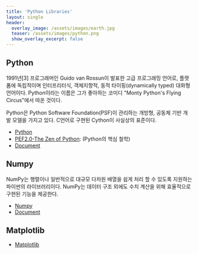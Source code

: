```yaml
---
title: 'Python Libraries'
layout: single
header:
  overlay_image: /assets/images/earth.jpg
  teaser: /assets/images/python.png
  show_overlay_excerpt: false
---
```


## Python

1991년[3] 프로그래머인 Guido van Rossun이 발표한 고급 프로그래밍 언어로, 플랫폼에 독립적이며 인터프리터식, 객체지향적, 동적 타이핑(dynamically typed) 대화형 언어이다. 
Python이라는 이름은 그가 좋아하는 코미디 "Monty Python's Flying Circus"에서 따온 것이다.

Python은 Python Software Foundation(PSF)이 관리하는 개방형, 공동체 기반 개발 모델을 가지고 있다. 
C언어로 구현된 Cython이 사실상의 표준이다.

* [Python](https://www.python.org/)
* [PEF2.0-The Zen of Python](https://www.python.org/dev/peps/pep-0020/): (Python의 핵심 철학)
* [Document](https://docs.python.org/3/)

## Numpy

NumPy는 행렬이나 일반적으로 대규모 다차원 배열을 쉽게 처리 할 수 있도록 지원하는 파이썬의 라이브러리이다. 
NumPy는 데이터 구조 외에도 수치 계산을 위해 효율적으로 구현된 기능을 제공한다.

* [Numpy](https://numpy.org/)
* [Document](https://numpy.org/doc/stable/user/index.html)

## Matplotlib

* [Matplotlib](https://wikidocs.net/book/5011)

